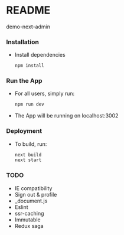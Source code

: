 # README

demo-next-admin

### Installation

- Install dependencies

  ```Bash
  npm install
  ```

### Run the App

- For all users, simply run:

  ```Bash
  npm run dev
  ```

- The App will be running on localhost:3002

### Deployment

- To build, run:

  ```Bash
  next build
  next start
  ```

### TODO

- IE compatibility
- Sign out & profile
- \_document.js
- Eslint
- ssr-caching
- Immutable
- Redux saga
